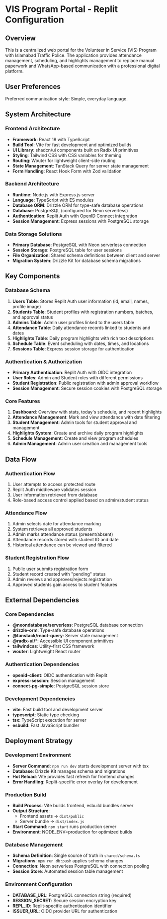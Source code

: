 # VIS Program Portal - Replit Configuration

## Overview

This is a centralized web portal for the Volunteer in Service (VIS) Program with Islamabad Traffic Police. The application provides attendance management, scheduling, and highlights management to replace manual paperwork and WhatsApp-based communication with a professional digital platform.

## User Preferences

Preferred communication style: Simple, everyday language.

## System Architecture

### Frontend Architecture
- **Framework**: React 18 with TypeScript
- **Build Tool**: Vite for fast development and optimized builds
- **UI Library**: shadcn/ui components built on Radix UI primitives
- **Styling**: Tailwind CSS with CSS variables for theming
- **Routing**: Wouter for lightweight client-side routing
- **State Management**: TanStack Query for server state management
- **Form Handling**: React Hook Form with Zod validation

### Backend Architecture
- **Runtime**: Node.js with Express.js server
- **Language**: TypeScript with ES modules
- **Database ORM**: Drizzle ORM for type-safe database operations
- **Database**: PostgreSQL (configured for Neon serverless)
- **Authentication**: Replit Auth with OpenID Connect integration
- **Session Management**: Express sessions with PostgreSQL storage

### Data Storage Solutions
- **Primary Database**: PostgreSQL with Neon serverless connection
- **Session Storage**: PostgreSQL table for user sessions
- **File Organization**: Shared schema definitions between client and server
- **Migration System**: Drizzle Kit for database schema migrations

## Key Components

### Database Schema
1. **Users Table**: Stores Replit Auth user information (id, email, names, profile image)
2. **Students Table**: Student profiles with registration numbers, batches, and approval status
3. **Admins Table**: Admin user profiles linked to the users table
4. **Attendance Table**: Daily attendance records linked to students and dates
5. **Highlights Table**: Daily program highlights with rich text descriptions
6. **Schedule Table**: Event scheduling with dates, times, and locations
7. **Sessions Table**: Express session storage for authentication

### Authentication & Authorization
- **Primary Authentication**: Replit Auth with OIDC integration
- **User Roles**: Admin and Student roles with different permissions
- **Student Registration**: Public registration with admin approval workflow
- **Session Management**: Secure session cookies with PostgreSQL storage

### Core Features
1. **Dashboard**: Overview with stats, today's schedule, and recent highlights
2. **Attendance Management**: Mark and view attendance with date filtering
3. **Student Management**: Admin tools for student approval and management
4. **Highlights System**: Create and archive daily program highlights
5. **Schedule Management**: Create and view program schedules
6. **Admin Management**: Admin user creation and management tools

## Data Flow

### Authentication Flow
1. User attempts to access protected route
2. Replit Auth middleware validates session
3. User information retrieved from database
4. Role-based access control applied based on admin/student status

### Attendance Flow
1. Admin selects date for attendance marking
2. System retrieves all approved students
3. Admin marks attendance status (present/absent)
4. Attendance records stored with student ID and date
5. Historical attendance can be viewed and filtered

### Student Registration Flow
1. Public user submits registration form
2. Student record created with "pending" status
3. Admin reviews and approves/rejects registration
4. Approved students gain access to student features

## External Dependencies

### Core Dependencies
- **@neondatabase/serverless**: PostgreSQL database connection
- **drizzle-orm**: Type-safe database operations
- **@tanstack/react-query**: Server state management
- **@radix-ui/***: Accessible UI component primitives
- **tailwindcss**: Utility-first CSS framework
- **wouter**: Lightweight React router

### Authentication Dependencies
- **openid-client**: OIDC authentication with Replit
- **express-session**: Session management
- **connect-pg-simple**: PostgreSQL session store

### Development Dependencies
- **vite**: Fast build tool and development server
- **typescript**: Static type checking
- **tsx**: TypeScript execution for server
- **esbuild**: Fast JavaScript bundler

## Deployment Strategy

### Development Environment
- **Server Command**: `npm run dev` starts development server with tsx
- **Database**: Drizzle Kit manages schema and migrations
- **Hot Reload**: Vite provides fast refresh for frontend changes
- **Error Handling**: Replit-specific error overlay for development

### Production Build
- **Build Process**: Vite builds frontend, esbuild bundles server
- **Output Structure**: 
  - Frontend assets → `dist/public`
  - Server bundle → `dist/index.js`
- **Start Command**: `npm start` runs production server
- **Environment**: NODE_ENV=production for optimized builds

### Database Management
- **Schema Definition**: Single source of truth in `shared/schema.ts`
- **Migrations**: `npm run db:push` applies schema changes
- **Connection**: Neon serverless PostgreSQL with connection pooling
- **Session Store**: Automated session table management

### Environment Configuration
- **DATABASE_URL**: PostgreSQL connection string (required)
- **SESSION_SECRET**: Secure session encryption key
- **REPL_ID**: Replit-specific authentication identifier
- **ISSUER_URL**: OIDC provider URL for authentication